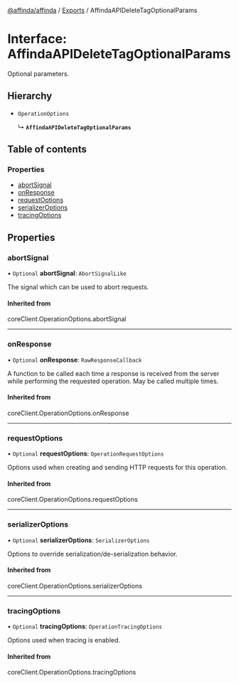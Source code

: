 [@affinda/affinda](../README.md) / [Exports](../modules.md) / AffindaAPIDeleteTagOptionalParams

# Interface: AffindaAPIDeleteTagOptionalParams

Optional parameters.

## Hierarchy

- `OperationOptions`

  ↳ **`AffindaAPIDeleteTagOptionalParams`**

## Table of contents

### Properties

- [abortSignal](AffindaAPIDeleteTagOptionalParams.md#abortsignal)
- [onResponse](AffindaAPIDeleteTagOptionalParams.md#onresponse)
- [requestOptions](AffindaAPIDeleteTagOptionalParams.md#requestoptions)
- [serializerOptions](AffindaAPIDeleteTagOptionalParams.md#serializeroptions)
- [tracingOptions](AffindaAPIDeleteTagOptionalParams.md#tracingoptions)

## Properties

### abortSignal

• `Optional` **abortSignal**: `AbortSignalLike`

The signal which can be used to abort requests.

#### Inherited from

coreClient.OperationOptions.abortSignal

___

### onResponse

• `Optional` **onResponse**: `RawResponseCallback`

A function to be called each time a response is received from the server
while performing the requested operation.
May be called multiple times.

#### Inherited from

coreClient.OperationOptions.onResponse

___

### requestOptions

• `Optional` **requestOptions**: `OperationRequestOptions`

Options used when creating and sending HTTP requests for this operation.

#### Inherited from

coreClient.OperationOptions.requestOptions

___

### serializerOptions

• `Optional` **serializerOptions**: `SerializerOptions`

Options to override serialization/de-serialization behavior.

#### Inherited from

coreClient.OperationOptions.serializerOptions

___

### tracingOptions

• `Optional` **tracingOptions**: `OperationTracingOptions`

Options used when tracing is enabled.

#### Inherited from

coreClient.OperationOptions.tracingOptions
